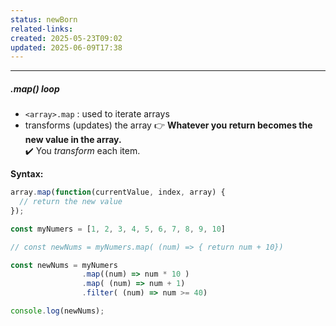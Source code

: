 ```yaml
---
status: newBorn
related-links: 
created: 2025-05-23T09:02
updated: 2025-06-09T17:38
---
```

---
##### .map() loop
- `<array>.map` : used to iterate arrays
- transforms (updates) the array 
👉 **Whatever you return becomes the new value in the array.**  
✔️ You _transform_ each item.

**Syntax:**
```js
array.map(function(currentValue, index, array) {
  // return the new value
});
```

```js
const myNumers = [1, 2, 3, 4, 5, 6, 7, 8, 9, 10]

// const newNums = myNumers.map( (num) => { return num + 10})

const newNums = myNumers
                .map((num) => num * 10 )
                .map( (num) => num + 1)
                .filter( (num) => num >= 40)

console.log(newNums);
```